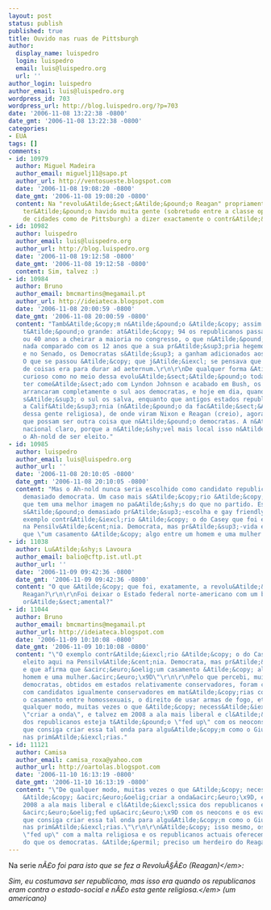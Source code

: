 ```yaml
---
layout: post
status: publish
published: true
title: Ouvido nas ruas de Pittsburgh
author:
  display_name: luispedro
  login: luispedro
  email: luis@luispedro.org
  url: ''
author_login: luispedro
author_email: luis@luispedro.org
wordpress_id: 703
wordpress_url: http://blog.luispedro.org/?p=703
date: '2006-11-08 13:22:38 -0800'
date_gmt: '2006-11-08 13:22:38 -0800'
categories:
- EUA
tags: []
comments:
- id: 10979
  author: Miguel Madeira
  author_email: miguelj11@sapo.pt
  author_url: http://ventosueste.blogspot.com
  date: '2006-11-08 19:08:20 -0800'
  date_gmt: '2006-11-08 19:08:20 -0800'
  content: Na "revolu&Atilde;&sect;&Atilde;&pound;o Reagan" propriamente dita, n&Atilde;&pound;o
    ter&Atilde;&pound;o havido muita gente (sobretudo entre a classe oper&Atilde;&iexcl;ria
    de cidades como de Pittsburgh) a dizer exactamente o contr&Atilde;&iexcl;rio?
- id: 10982
  author: luispedro
  author_email: luis@luispedro.org
  author_url: http://blog.luispedro.org
  date: '2006-11-08 19:12:58 -0800'
  date_gmt: '2006-11-08 19:12:58 -0800'
  content: Sim, talvez :)
- id: 10984
  author: Bruno
  author_email: bmcmartins@megamail.pt
  author_url: http://ideiateca.blogspot.com
  date: '2006-11-08 20:00:59 -0800'
  date_gmt: '2006-11-08 20:00:59 -0800'
  content: "Tamb&Atilde;&copy;m n&Atilde;&pound;o &Atilde;&copy; assim uma d&Atilde;&copy;bacle
    t&Atilde;&pound;o grande: at&Atilde;&copy; 94 os republicanos passaram uns 30
    ou 40 anos a cheirar a maioria no congresso, o que n&Atilde;&pound;o &Atilde;&copy;
    nada comparado com os 12 anos que a sua pr&Atilde;&sup3;pria hegemonia durou (
    e no Senado, os Democratas s&Atilde;&sup3; a ganham adicionados aos dois independentes).
    O que se passou &Atilde;&copy; que j&Atilde;&iexcl; se pensava que esse estado
    de coisas era para durar ad aeternum.\r\n\r\nDe qualquer forma &Atilde;&copy;
    curioso como no meio dessa evolu&Atilde;&sect;&Atilde;&pound;o toda, que deve
    ter come&Atilde;&sect;ado com Lyndon Johnson e acabado em Bush, os republicanos
    arrancaram completamente o sul aos democratas, e hoje em dia, quando levam tareias,
    s&Atilde;&sup3; o sul os salva, enquanto que antigos estados republicanos como
    a Calif&Atilde;&sup3;rnia (n&Atilde;&pound;o da fac&Atilde;&sect;&Atilde;&pound;o
    dessa gente religiosa), de onde viram Nixon e Reagan (creio), agora nem se imagina
    que possam ser outra coisa que n&Atilde;&pound;o democratas. A n&Atilde;&shy;vel
    nacional claro, porque a n&Atilde;&shy;vel mais local isso n&Atilde;&pound;o impediu
    o Ah-nold de ser eleito."
- id: 10985
  author: luispedro
  author_email: luis@luispedro.org
  author_url: ''
  date: '2006-11-08 20:10:05 -0800'
  date_gmt: '2006-11-08 20:10:05 -0800'
  content: "Mas o Ah-nold nunca seria escolhido como candidato republicano, &Atilde;&copy;
    demasiado democrata. Um caso mais s&Atilde;&copy;rio &Atilde;&copy; o do Guiliani
    que tem uma melhor imagem no pa&Atilde;&shy;s do que no partido. Estes republicanos
    s&Atilde;&pound;o demasiado pr&Atilde;&sup3;-escolha e gay friendly.\r\n\r\nO
    exemplo contr&Atilde;&iexcl;rio &Atilde;&copy; o do Casey que foi eleito aqui
    na Pensilv&Atilde;&cent;nia. Democrata, mas pr&Atilde;&sup3;-vida e que afirma
    que \"um casamento &Atilde;&copy; algo entre um homem e uma mulher.\""
- id: 11038
  author: Lu&Atilde;&shy;s Lavoura
  author_email: balio@cftp.ist.utl.pt
  author_url: ''
  date: '2006-11-09 09:42:36 -0800'
  date_gmt: '2006-11-09 09:42:36 -0800'
  content: "O que &Atilde;&copy; que foi, exatamente, a revolu&Atilde;&sect;&Atilde;&pound;o
    Reagan?\r\n\r\nFoi deixar o Estado federal norte-americano com um brutal deficit
    or&Atilde;&sect;amental?"
- id: 11044
  author: Bruno
  author_email: bmcmartins@megamail.pt
  author_url: http://ideiateca.blogspot.com
  date: '2006-11-09 10:10:08 -0800'
  date_gmt: '2006-11-09 10:10:08 -0800'
  content: "\"O exemplo contr&Atilde;&iexcl;rio &Atilde;&copy; o do Casey que foi
    eleito aqui na Pensilv&Atilde;&cent;nia. Democrata, mas pr&Atilde;&sup3;-vida
    e que afirma que &acirc;&euro;&oelig;um casamento &Atilde;&copy; algo entre um
    homem e uma mulher.&acirc;&euro;\x9D\"\r\n\r\nPelo que percebi, muitos dos ganhos
    democratas, obtidos em estados relativamente conservadores, foram conseguidos
    com candidatos igualmente conservadores em mat&Atilde;&copy;rias como o aborto,
    o casamento entre homossexuais, o direito de usar armas de fogo, etc.\r\n\r\nDe
    qualquer modo, muitas vezes o que &Atilde;&copy; necess&Atilde;&iexcl;rio &Atilde;&copy;
    \"criar a onda\", e talvez em 2008 a ala mais liberal e cl&Atilde;&iexcl;ssica
    dos republicanos esteja t&Atilde;&pound;o \"fed up\" com os neocons e os evang&Atilde;&copy;licos
    que consiga criar essa tal onda para algu&Atilde;&copy;m como o Giuliani, mesmo
    nas prim&Atilde;&iexcl;rias."
- id: 11121
  author: Camisa
  author_email: camisa_roxa@yahoo.com
  author_url: http://oartolas.blogspot.com
  date: '2006-11-10 16:13:19 -0800'
  date_gmt: '2006-11-10 16:13:19 -0800'
  content: "\"De qualquer modo, muitas vezes o que &Atilde;&copy; necess&Atilde;&iexcl;rio
    &Atilde;&copy; &acirc;&euro;&oelig;criar a onda&acirc;&euro;\x9D, e talvez em
    2008 a ala mais liberal e cl&Atilde;&iexcl;ssica dos republicanos esteja t&Atilde;&pound;o
    &acirc;&euro;&oelig;fed up&acirc;&euro;\x9D com os neocons e os evang&Atilde;&copy;licos
    que consiga criar essa tal onda para algu&Atilde;&copy;m como o Giuliani, mesmo
    nas prim&Atilde;&iexcl;rias.\"\r\n\r\n&Atilde;&copy; isso mesmo, os liberais est&Atilde;&pound;o
    \"fed up\" com a malta religiosa e os republicanos actuais oferecem pouco mais
    do que os democratas. &Atilde;&permil; preciso um herdeiro do Reagan"
---
```

<p>Na serie <em>n&Atilde;&pound;o foi para isto que se fez a Revolu&Atilde;&sect;&Atilde;&pound;o (Reagan)<&#47;em>:</p>
<p><em>Sim, eu costumava ser republicano, mas isso era quando os republicanos eram contra o estado-social e n&Atilde;&pound;o esta gente religiosa.<&#47;em> (um americano)</p>
